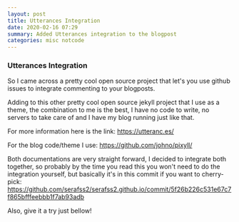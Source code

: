 ```yaml
---
layout: post
title: Utterances Integration 
date: 2020-02-16 07:29
summary: Added Utterances integration to the blogpost 
categories: misc notcode 
---
```


### Utterances Integration 

So I came across a pretty cool open source project that let's you use github issues to integrate commenting to your blogposts.

Adding to this other pretty cool open source jekyll project that I use as a theme, the combination to me is the best, I have no code to write, no servers to take care of and I have my blog running just like that.

For more information here is the link: https://utteranc.es/

For the blog code/theme I use: https://github.com/johno/pixyll/

Both documentations are very straight forward, I decided to integrate both together, so probably by the time you read this you won't need to do the integration yourself, but basically it's in this commit if you want to cherry-pick: https://github.com/serafss2/serafss2.github.io/commit/5f26b226c531e67c7f865bfffeebbb1f7ab93adb

Also, give it a try just bellow!
